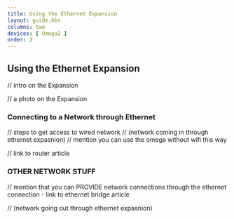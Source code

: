 ```yaml
---
title: Using the Ethernet Expansion
layout: guide.hbs
columns: two
devices: [ Omega2 ]
order: 2
---
```


## Using the Ethernet Expansion

// intro on the Expansion

// a photo on the Expansion

### Connecting to a Network through Ethernet

// steps to get access to wired network
// (network coming in through ethernet expasnion)
//  mention you can use the omega without wifi this way


// link to router article



### OTHER NETWORK STUFF

// mention that you can PROVIDE network connections through the ethernet connection - link to ethernet bridge article

// (network going out through ethernet expasnion)
